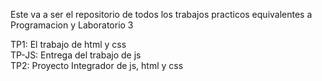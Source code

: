 Este va a ser el repositorio de todos los trabajos practicos equivalentes a Programacion y Laboratorio 3

TP1: El trabajo de html y css
<br /> 
TP-JS: Entrega del trabajo de js
<br />
TP2: Proyecto Integrador de js, html y css
